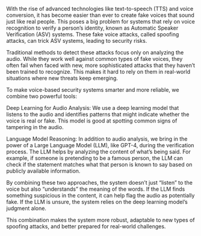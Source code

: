 With the rise of advanced technologies like text-to-speech (TTS) and voice conversion, it has become easier than ever to create fake voices that sound just like real people. This poses a big problem for systems that rely on voice recognition to verify a person’s identity, known as Automatic Speaker Verification (ASV) systems. These fake voice attacks, called spoofing attacks, can trick ASV systems, leading to security risks.

Traditional methods to detect these attacks focus only on analyzing the audio. While they work well against common types of fake voices, they often fail when faced with new, more sophisticated attacks that they haven’t been trained to recognize. This makes it hard to rely on them in real-world situations where new threats keep emerging.

To make voice-based security systems smarter and more reliable, we combine two powerful tools:

Deep Learning for Audio Analysis: We use a deep learning model that listens to the audio and identifies patterns that might indicate whether the voice is real or fake. This model is good at spotting common signs of tampering in the audio.

Language Model Reasoning: In addition to audio analysis, we bring in the power of a Large Language Model (LLM), like GPT-4, during the verification process. The LLM helps by analyzing the content of what’s being said. For example, if someone is pretending to be a famous person, the LLM can check if the statement matches what that person is known to say based on publicly available information.

By combining these two approaches, the system doesn’t just “listen” to the voice but also “understands” the meaning of the words. If the LLM finds something suspicious in the content, it can help flag the audio as potentially fake. If the LLM is unsure, the system relies on the deep learning model’s judgment alone.

This combination makes the system more robust, adaptable to new types of spoofing attacks, and better prepared for real-world challenges.
